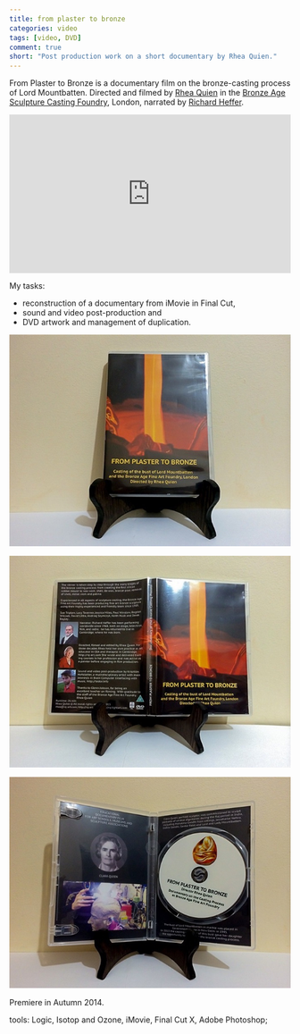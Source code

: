 ```yaml
---
title: from plaster to bronze
categories: video
tags: [video, DVD]
comment: true
short: "Post production work on a short documentary by Rhea Quien."
---
```

From Plaster to Bronze is a documentary film on the bronze-casting process of Lord Mountbatten. Directed and filmed by [Rhea Quien](http://rq-art.com/about-rhea-quien/from-plaster-to-bronze/) in the [Bronze Age Sculpture Casting Foundry](http://www.bronzeage.co.uk/), London, narrated by [Richard Heffer](https://www.imdb.com/name/nm0373550/).

<div class="wistia_responsive_padding" style="padding:56.25% 0 0 0;position:relative;"><div class="wistia_responsive_wrapper" style="height:100%;left:0;position:absolute;top:0;width:100%;"><iframe src="https://fast.wistia.net/embed/iframe/8l2jpopul5?videoFoam=true" title="Wistia video player" allowtransparency="true" frameborder="0" scrolling="no" class="wistia_embed" name="wistia_embed" allowfullscreen mozallowfullscreen webkitallowfullscreen oallowfullscreen msallowfullscreen width="100%" height="100%"></iframe></div></div>
<script src="https://fast.wistia.net/assets/external/E-v1.js" async></script>

My tasks:

* reconstruction of a documentary from iMovie in Final Cut,
* sound and video post-production and
* DVD artwork and management of duplication.

![](/../assets/img/2014-04-08-from-plaster-to-bronze-dvd-front.jpg)

![](/../assets/img/2014-04-08-from-plaster-to-bronze-dvd-front-and-back.jpg)

![](/../assets/img/2014-04-08-from-plaster-to-bronze-dvd-inside.jpg)

Premiere in Autumn 2014.

tools: Logic, Isotop and Ozone, iMovie, Final Cut X, Adobe Photoshop;
